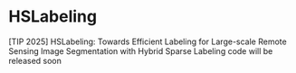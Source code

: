 # HSLabeling
[TIP 2025] HSLabeling: Towards Efficient Labeling for Large-scale Remote Sensing Image Segmentation with Hybrid Sparse Labeling
code will be released soon

